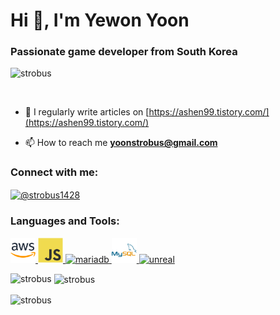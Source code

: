 <h1 align="left">Hi 👋, I'm Yewon Yoon</h1>
<h3 align="left">Passionate game developer from South Korea</h3>

<p align="left"> <img src="https://komarev.com/ghpvc/?username=strobus&label=Profile%20views&color=0e75b6&style=flat" alt="strobus" /> </p>



<p align="left"> <a href="https://twitter.com/" target="blank"><img src="https://img.shields.io/twitter/follow/?logo=twitter&style=for-the-badge" alt="" /></a> </p>

- 📝 I regularly write articles on [https://ashen99.tistory.com/](https://ashen99.tistory.com/)

- 📫 How to reach me **yoonstrobus@gmail.com**

<h3 align="left">Connect with me:</h3>
<p align="left">
<a href="https://www.youtube.com/c/@strobus1428" target="blank"><img align="center" src="https://raw.githubusercontent.com/rahuldkjain/github-profile-readme-generator/master/src/images/icons/Social/youtube.svg" alt="@strobus1428" height="30" width="40" /></a>
</p>

<h3 align="left">Languages and Tools:</h3>
<p align="left"> <a href="https://aws.amazon.com" target="_blank" rel="noreferrer"> <img src="https://raw.githubusercontent.com/devicons/devicon/master/icons/amazonwebservices/amazonwebservices-original-wordmark.svg" alt="aws" width="40" height="40"/> </a> <a href="https://developer.mozilla.org/en-US/docs/Web/JavaScript" target="_blank" rel="noreferrer"> <img src="https://raw.githubusercontent.com/devicons/devicon/master/icons/javascript/javascript-original.svg" alt="javascript" width="40" height="40"/> </a> <a href="https://mariadb.org/" target="_blank" rel="noreferrer"> <img src="https://www.vectorlogo.zone/logos/mariadb/mariadb-icon.svg" alt="mariadb" width="40" height="40"/> </a> <a href="https://www.mysql.com/" target="_blank" rel="noreferrer"> <img src="https://raw.githubusercontent.com/devicons/devicon/master/icons/mysql/mysql-original-wordmark.svg" alt="mysql" width="40" height="40"/> </a> <a href="https://unrealengine.com/" target="_blank" rel="noreferrer"> <img src="https://raw.githubusercontent.com/kenangundogan/fontisto/036b7eca71aab1bef8e6a0518f7329f13ed62f6b/icons/svg/brand/unreal-engine.svg" alt="unreal" width="40" height="40"/> </a> </p>

<p><img align="left" src="https://github-readme-stats.vercel.app/api/top-langs?username=strobus&show_icons=true&locale=en&layout=compact" alt="strobus" /></p>

<p>&nbsp;<img align="center" src="https://github-readme-stats.vercel.app/api?username=strobus&show_icons=true&locale=en" alt="strobus" /></p>

<p><img align="center" src="https://github-readme-streak-stats.herokuapp.com/?user=strobus&" alt="strobus" /></p>








<!-- ## Hi there 👋
**BlueStrobus/BlueStrobus** is a ✨ _special_ ✨ repository because its `README.md` (this file) appears on your GitHub profile.

Here are some ideas to get you started:

- 🔭 I’m currently working on ...
- 🌱 I’m currently learning ...
- 👯 I’m looking to collaborate on ...
- 🤔 I’m looking for help with ...
- 💬 Ask me about ...
- 📫 How to reach me: ...
- 😄 Pronouns: ...
- ⚡ Fun fact: ...
-->
